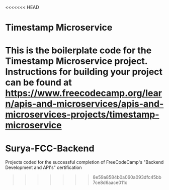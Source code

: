 <<<<<<< HEAD
# Timestamp Microservice

This is the boilerplate code for the Timestamp Microservice project. Instructions for building your project can be found at https://www.freecodecamp.org/learn/apis-and-microservices/apis-and-microservices-projects/timestamp-microservice
=======
# Surya-FCC-Backend

Projects coded for the successful completion of FreeCodeCamp's "Backend Development and API's" certification
>>>>>>> 8e59a8584b0a060a093dfc45bb7ce8d6aace011c
